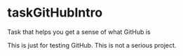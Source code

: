 # taskGitHubIntro
Task that helps you get a sense of what GitHub is

This is just for testing GitHub.
This is not a serious project.
